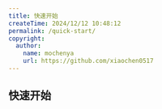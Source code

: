 ```yaml
---
title: 快速开始
createTime: 2024/12/12 10:48:12
permalink: /quick-start/
copyright:
  author:
    name: mochenya
    url: https://github.com/xiaochen0517
---
```


## 快速开始

